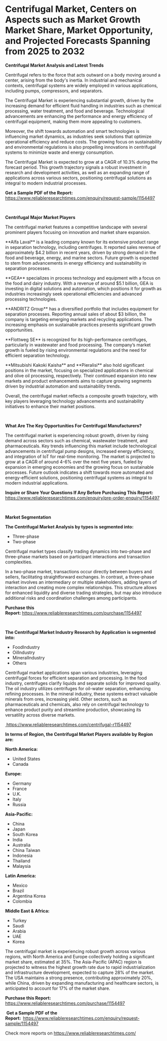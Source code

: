 <p><h1>Centrifugal Market, Centers on Aspects such as Market Growth Market Share, Market Opportunity, and Projected Forecasts Spanning from 2025 to 2032</h1></p><p><strong>Centrifugal Market Analysis and Latest Trends</strong></p>
<p><p>Centrifugal refers to the force that acts outward on a body moving around a center, arising from the body's inertia. In industrial and mechanical contexts, centrifugal systems are widely employed in various applications, including pumps, compressors, and separators. </p><p>The Centrifugal Market is experiencing substantial growth, driven by the increasing demand for efficient fluid handling in industries such as chemical processing, water treatment, and food and beverage. Technological advancements are enhancing the performance and energy efficiency of centrifugal equipment, making them more appealing to customers. </p><p>Moreover, the shift towards automation and smart technologies is influencing market dynamics, as industries seek solutions that optimize operational efficiency and reduce costs. The growing focus on sustainability and environmental regulations is also propelling innovations in centrifugal systems to minimize waste and energy consumption. </p><p>The Centrifugal Market is expected to grow at a CAGR of 10.3% during the forecast period. This growth trajectory signals a robust investment in research and development activities, as well as an expanding range of applications across various sectors, positioning centrifugal solutions as integral to modern industrial processes.</p></p>
<p><strong>Get a Sample PDF of the Report:&nbsp;</strong> <a href="https://www.reliableresearchtimes.com/enquiry/request-sample/1154497?utm_campaign=2193&utm_medium=2&utm_source=Github&utm_content=ia&utm_term=08042025&utm_id=centrifugal">https://www.reliableresearchtimes.com/enquiry/request-sample/1154497</a></p>
<p>&nbsp;</p>
<p><strong>Centrifugal Major Market Players</strong></p>
<p><p>The centrifugal market features a competitive landscape with several prominent players focusing on innovation and market share expansion. </p><p>**Alfa Laval** is a leading company known for its extensive product range in separation technology, including centrifuges. It reported sales revenue of approximately $4.2 billion in recent years, driven by strong demand in the food and beverage, energy, and marine sectors. Future growth is expected to stem from advancements in energy efficiency and sustainability in separation processes.</p><p>**GEA** specializes in process technology and equipment with a focus on the food and dairy industry. With a revenue of around $5.1 billion, GEA is investing in digital solutions and automation, which positions it for growth as industries increasingly seek operational efficiencies and advanced processing technologies.</p><p>**ANDRITZ Group** has a diversified portfolio that includes equipment for separation processes. Reporting annual sales of about $3 billion, the company is targeting emerging markets and recycling applications. The increasing emphasis on sustainable practices presents significant growth opportunities.</p><p>**Flottweg SE** is recognized for its high-performance centrifuges, particularly in wastewater and food processing. The company’s market growth is fueled by rising environmental regulations and the need for efficient separation technology. </p><p>**Mitsubishi Kakoki Kaisha** and **Pieralisi** also hold significant positions in the market, focusing on specialized applications in chemical and olive oil processing, respectively. Their continued expansion into new markets and product enhancements aims to capture growing segments driven by industrial automation and sustainability trends.</p><p>Overall, the centrifugal market reflects a composite growth trajectory, with key players leveraging technology advancements and sustainability initiatives to enhance their market positions.</p></p>
<p>&nbsp;</p>
<p><strong>What Are The Key Opportunities For Centrifugal Manufacturers?</strong></p>
<p><p>The centrifugal market is experiencing robust growth, driven by rising demand across sectors such as chemical, wastewater treatment, and pharmaceuticals. Key trends influencing this market include technological advancements in centrifugal pump designs, increased energy efficiency, and integration of IoT for real-time monitoring. The market is projected to grow at a CAGR of around 4-6% over the next five years, fueled by expansion in emerging economies and the growing focus on sustainable processes. Future outlook indicates a shift towards more automated and energy-efficient solutions, positioning centrifugal systems as integral to modern industrial applications.</p></p>
<p><strong>Inquire or Share Your Questions If Any Before Purchasing This Report:</strong> <a href="https://www.reliableresearchtimes.com/enquiry/pre-order-enquiry/1154497?utm_campaign=2193&utm_medium=2&utm_source=Github&utm_content=ia&utm_term=08042025&utm_id=centrifugal">https://www.reliableresearchtimes.com/enquiry/pre-order-enquiry/1154497</a></p>
<p>&nbsp;</p>
<p><strong>Market Segmentation</strong></p>
<p><strong>The Centrifugal Market Analysis by types is segmented into:</strong></p>
<p><ul><li>Three-phase</li><li>Two-phase</li></ul></p>
<p><p>Centrifugal market types classify trading dynamics into two-phase and three-phase markets based on participant interactions and transaction complexities. </p><p>In a two-phase market, transactions occur directly between buyers and sellers, facilitating straightforward exchanges. In contrast, a three-phase market involves an intermediary or multiple stakeholders, adding layers of interaction and creating more complex relationships. This structure allows for enhanced liquidity and diverse trading strategies, but may also introduce additional risks and coordination challenges among participants.</p></p>
<p><strong>Purchase this Report:&nbsp;</strong><a href="https://www.reliableresearchtimes.com/purchase/1154497?utm_campaign=2193&utm_medium=2&utm_source=Github&utm_content=ia&utm_term=08042025&utm_id=centrifugal">https://www.reliableresearchtimes.com/purchase/1154497</a></p>
<p>&nbsp;</p>
<p><strong>The Centrifugal Market Industry Research by Application is segmented into:</strong></p>
<p><ul><li>FoodIndustry</li><li>OilIndustry</li><li>MineralIndustry</li><li>Others</li></ul></p>
<p><p>Centrifugal market applications span various industries, leveraging centrifugal forces for efficient separation and processing. In the food industry, centrifuges clarify liquids and separate solids for improved quality. The oil industry utilizes centrifuges for oil-water separation, enhancing refining processes. In the mineral industry, these systems extract valuable minerals from ores, increasing yield. Other sectors, such as pharmaceuticals and chemicals, also rely on centrifugal technology to enhance product purity and streamline production, showcasing its versatility across diverse markets.</p></p>
<p><a href="https://www.reliableresearchtimes.com/centrifugal-r1154497?utm_campaign=2193&utm_medium=2&utm_source=Github&utm_content=ia&utm_term=08042025&utm_id=centrifugal">&nbsp;https://www.reliableresearchtimes.com/centrifugal-r1154497</a></p>
<p><strong>In terms of Region, the Centrifugal Market Players available by Region are:</strong></p>
<p>
    <p> <strong> North America: </strong>
        <ul>
            <li>United States</li>
            <li>Canada</li>
        </ul>
        </p> 
    <p> <strong> Europe: </strong>
        <ul>
            <li>Germany</li>
            <li>France</li>
            <li>U.K.</li>
            <li>Italy</li>
            <li>Russia</li>
        </ul>
        </p> 
    <p> <strong> Asia-Pacific: </strong>
        <ul>
            <li>China</li>
            <li>Japan</li>
            <li>South Korea</li>
            <li>India</li>
            <li>Australia</li>
            <li>China Taiwan</li>
            <li>Indonesia</li>
            <li>Thailand</li>
            <li>Malaysia</li>
        </ul>
        </p> 
    <p> <strong> Latin America: </strong>
        <ul>
            <li>Mexico</li>
            <li>Brazil</li>
            <li>Argentina Korea</li>
            <li>Colombia</li>
        </ul>
        </p> 
    <p> <strong> Middle East & Africa: </strong>
        <ul>
            <li>Turkey</li>
            <li>Saudi</li>
            <li>Arabia</li>
            <li>UAE</li>
            <li>Korea</li>
        </ul>
    </p>
    </p>
<p><p>The centrifugal market is experiencing robust growth across various regions, with North America and Europe collectively holding a significant market share, estimated at 35%. The Asia-Pacific (APAC) region is projected to witness the highest growth rate due to rapid industrialization and infrastructure development, expected to capture 28% of the market. The USA maintains a strong presence, contributing approximately 20%, while China, driven by expanding manufacturing and healthcare sectors, is anticipated to account for 17% of the market share.</p></p>
<p><strong>Purchase this Report: </strong><a href="https://www.reliableresearchtimes.com/purchase/1154497?utm_campaign=2193&utm_medium=2&utm_source=Github&utm_content=ia&utm_term=08042025&utm_id=centrifugal">https://www.reliableresearchtimes.com/purchase/1154497</a></p>
<p>&nbsp;<strong>Get a Sample PDF of the Report:&nbsp;&nbsp;</strong><a href="https://www.reliableresearchtimes.com/enquiry/request-sample/1154497?utm_campaign=2193&utm_medium=2&utm_source=Github&utm_content=ia&utm_term=08042025&utm_id=centrifugal">https://www.reliableresearchtimes.com/enquiry/request-sample/1154497</a></p>
<p><strong></strong></p>
<p>Check more reports on <a href="https://www.reliableresearchtimes.com/?utm_campaign=2193&utm_medium=2&utm_source=Github&utm_content=ia&utm_term=08042025&utm_id=centrifugal">https://www.reliableresearchtimes.com/</a></p>